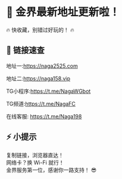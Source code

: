 # 🎉 金界最新地址更新啦！
🔥 快收藏，别错过好玩的！ 🔥

## 🚀 链接速查

地址一:https://naga2525.com  

地址二:https://naga158.vip   

TG小程序:https://t.me/NagaWGbot   

TG频道:https://t.me/NagaFC   

在线客服: https://t.me/Naga198  


## ⚡ 小提示

复制链接，浏览器直达！  
网络卡？换 Wi-Fi 就行！  
金界服务第一位，感谢你一路支持！ 😎

